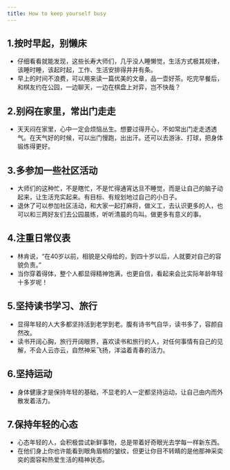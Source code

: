```yaml
---
title: How to keep yourself busy
---
```


## 1.按时早起，别懒床
- 仔细看看就能发现，这些长寿大师们，几乎没人睡懒觉，生活方式极其规律，该睡时睡，该起时起，工作、生活安排得井井有条。
- 早上的时间不浪费，可以用来读一篇优美的文章，品一壶好茶。吃完早餐后，和棋友约在公园，一边聊天，一边在棋盘上对弈，岂不快哉？

## 2.别闷在家里，常出门走走
- 天天闷在家里，心中一定会烦恼丛生。想要过得开心，不如常出门走走透透气。在天气好的时候，可以出门慢跑，出出汗。还可以去游泳、打球，把身体锻炼得更好。

## 3.多参加一些社区活动
- 大师们的这种忙，不是瞎忙，不是忙得通宵达旦不睡觉，而是让自己的脑子动起来，让生活充实起来。有目标、有规划地过自己的小日子。
- 退休了可以参加社区活动，和大家一起打麻将，做义工，去认识更多的人，也可以和三两好友们去公园晨练，听听清晨的鸟叫。做更多有意义的事。

## 4.注重日常仪表
- 林肯说，“在40岁以前，相貌是父母给的，到四十岁以后，人就要对自己的容貌负责。”
- 当你穿着得体，整个人都显得精神饱满，也更自信，看起来会比实际年龄年轻十多岁呢！

## 5.坚持读书学习、旅行
- 显得年轻的人大多都坚持活到老学到老。腹有诗书气自华，读书多了，容颜自然改。
- 读书开阔心胸，旅行开阔眼界，喜欢读书和旅行的人，对任何事情有自己的见解，不会人云亦云，自然神采飞扬，洋溢着青春的活力。

## 6.坚持运动
- 身体健康才是保持年轻的基础，不显老的人一定都坚持运动，让自己由内而外散发着活力。

## 7.保持年轻的心态
- 心态年轻的人，会积极尝试新鲜事物，总是带着好奇眼光去学每一样新东西。
- 在他们身上你也许能看到眼角眉梢的皱纹，但更让你目不转睛的是他那神采奕奕的面容和热爱生活的精神状态。

